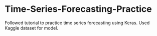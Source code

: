 # Time-Series-Forecasting-Practice

Followed tutorial to practice time series forecasting using Keras. Used Kaggle dataset for model.
